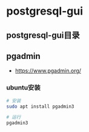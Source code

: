 # postgresql-gui

## postgresql-gui目录


## pgadmin

- https://www.pgadmin.org/

### ubuntu安装

```bash
# 安装
sudo apt install pgadmin3

# 运行
pgadmin3
```